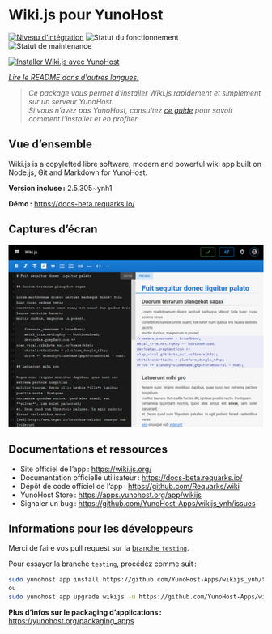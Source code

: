 <!--
Nota bene : ce README est automatiquement généré par <https://github.com/YunoHost/apps/tree/master/tools/readme_generator>
Il NE doit PAS être modifié à la main.
-->

# Wiki.js pour YunoHost

[![Niveau d’intégration](https://apps.yunohost.org/badge/integration/wikijs)](https://ci-apps.yunohost.org/ci/apps/wikijs/)
![Statut du fonctionnement](https://apps.yunohost.org/badge/state/wikijs)
![Statut de maintenance](https://apps.yunohost.org/badge/maintained/wikijs)

[![Installer Wiki.js avec YunoHost](https://install-app.yunohost.org/install-with-yunohost.svg)](https://install-app.yunohost.org/?app=wikijs)

*[Lire le README dans d'autres langues.](./ALL_README.md)*

> *Ce package vous permet d’installer Wiki.js rapidement et simplement sur un serveur YunoHost.*  
> *Si vous n’avez pas YunoHost, consultez [ce guide](https://yunohost.org/install) pour savoir comment l’installer et en profiter.*

## Vue d’ensemble

Wiki.js is a copylefted libre software, modern and powerful wiki app built on Node.js, Git and Markdown for YunoHost.


**Version incluse :** 2.5.305~ynh1

**Démo :** <https://docs-beta.requarks.io/>

## Captures d’écran

![Capture d’écran de Wiki.js](./doc/screenshots/screenshot1.png)

## Documentations et ressources

- Site officiel de l’app : <https://wiki.js.org/>
- Documentation officielle utilisateur : <https://docs-beta.requarks.io/>
- Dépôt de code officiel de l’app : <https://github.com/Requarks/wiki>
- YunoHost Store : <https://apps.yunohost.org/app/wikijs>
- Signaler un bug : <https://github.com/YunoHost-Apps/wikijs_ynh/issues>

## Informations pour les développeurs

Merci de faire vos pull request sur la [branche `testing`](https://github.com/YunoHost-Apps/wikijs_ynh/tree/testing).

Pour essayer la branche `testing`, procédez comme suit :

```bash
sudo yunohost app install https://github.com/YunoHost-Apps/wikijs_ynh/tree/testing --debug
ou
sudo yunohost app upgrade wikijs -u https://github.com/YunoHost-Apps/wikijs_ynh/tree/testing --debug
```

**Plus d’infos sur le packaging d’applications :** <https://yunohost.org/packaging_apps>
